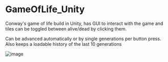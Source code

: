 # GameOfLife_Unity
Conway's game of life build in Unity, has GUI to interact with the game and tiles can be toggled between alive/dead by clicking them.

Can be advanced automatically or by single generations per button press.
Also keeps a loadable history of the last 10 generations

![image](https://github.com/CHAOSdonut/GameOflife_Unity/assets/48866583/4db13576-aa4f-474f-8112-ee5018566a8b)
